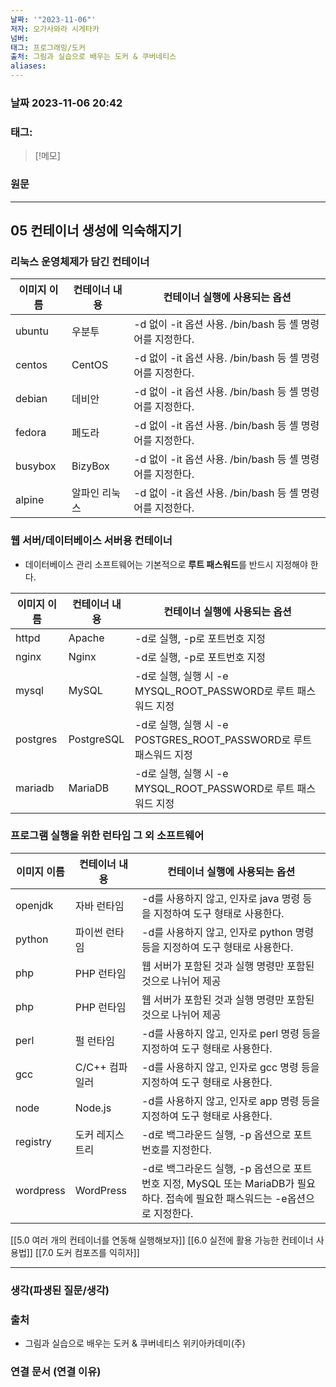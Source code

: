 ```yaml
---
날짜: '"2023-11-06"'
저자: 오가사와라 시게타카
넘버: 
태그: 프로그래밍/도커
출처: 그림과 실습으로 배우는 도커 & 쿠버네티스
aliases:
---
```

### 날짜  2023-11-06 20:42

### 태그:

>[!메모]
>

### 원문
---

## 05 컨테이너 생성에 익숙해지기
### 리눅스 운영체제가 담긴 컨테이너
|이미지 이름| 컨테이너 내용 | 컨테이너 실행에 사용되는 옵션|
|--|--|--|
|ubuntu|우분투| -d 없이 -it 옵션 사용. /bin/bash 등 셸 명령어를 지정한다.|
|centos|CentOS| -d 없이 -it 옵션 사용. /bin/bash 등 셸 명령어를 지정한다.|
|debian|데비안| -d 없이 -it 옵션 사용. /bin/bash 등 셸 명령어를 지정한다.|
|fedora|페도라| -d 없이 -it 옵션 사용. /bin/bash 등 셸 명령어를 지정한다.|
|busybox|BizyBox| -d 없이 -it 옵션 사용. /bin/bash 등 셸 명령어를 지정한다.|
|alpine|알파인 리눅스| -d 없이 -it 옵션 사용. /bin/bash 등 셸 명령어를 지정한다.|

### 웹 서버/데이터베이스 서버용 컨테이너
- 데이터베이스 관리 소프트웨어는 기본적으로 **루트 패스워드**를 반드시 지정해야 한다.

|이미지 이름| 컨테이너 내용 | 컨테이너 실행에 사용되는 옵션|
|--|--|--|
|httpd|Apache| -d로 실행, -p로 포트번호 지정|
|nginx|Nginx| -d로 실행, -p로 포트번호 지정|
|mysql|MySQL| -d로 실행, 실행 시 -e MYSQL_ROOT_PASSWORD로 루트 패스워드 지정|
|postgres|PostgreSQL| -d로 실행, 실행 시 -e POSTGRES_ROOT_PASSWORD로 루트 패스워드 지정|
|mariadb|MariaDB| -d로 실행, 실행 시 -e MYSQL_ROOT_PASSWORD로 루트 패스워드 지정|

### 프로그램 실행을 위한 런타임 그 외 소프트웨어
|이미지 이름| 컨테이너 내용 | 컨테이너 실행에 사용되는 옵션|
|--|--|--|
|openjdk|자바 런타임| -d를 사용하지 않고, 인자로 java 명령 등을 지정하여 도구 형태로 사용한다. |
|python|파이썬 런타임| -d를 사용하지 않고, 인자로 python 명령 등을 지정하여 도구 형태로 사용한다. |
|php|PHP 런타임| 웹 서버가 포함된 것과 실행 명령만 포함된 것으로 나뉘어 제공 |
|php|PHP 런타임| 웹 서버가 포함된 것과 실행 명령만 포함된 것으로 나뉘어 제공 |
|perl|펄 런타임| -d를 사용하지 않고, 인자로 perl 명령 등을 지정하여 도구 형태로 사용한다. |
|gcc|C/C++ 컴파일러| -d를 사용하지 않고, 인자로 gcc 명령 등을 지정하여 도구 형태로 사용한다. |
|node|Node.js| -d를 사용하지 않고, 인자로 app 명령 등을 지정하여 도구 형태로 사용한다. |
|registry|도커 레지스트리| -d로 백그라운드 실행, -p 옵션으로 포트번호를 지정한다. |
|wordpress|WordPress| -d로 백그라운드 실행, -p 옵션으로 포트번호 지정, MySQL 또는 MariaDB가 필요하다. 접속에 필요한 패스워드는 -e옵션으로 지정한다.|

[[5.0 여러 개의 컨테이너를 연동해 실행해보자]]
[[6.0 실전에 활용 가능한 컨테이너 사용법]]
[[7.0 도커 컴포즈를 익히자]]

---
### 생각(파생된 질문/생각)

### 출처
- 그림과 실습으로 배우는 도커 & 쿠버네티스 위키아카데미(주)

### 연결 문서 (연결 이유)
